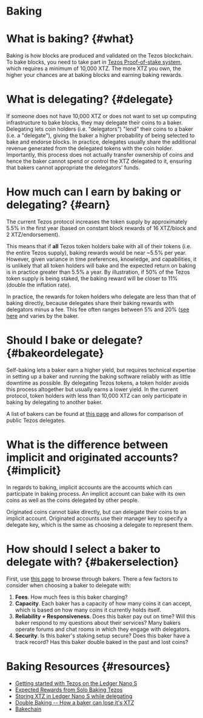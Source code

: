 # Baking

# What is baking? {#what}
Baking is how blocks are produced and validated on the Tezos blockchain. To bake blocks, you need to take part in [Tezos Proof-of-stake system](proofofstake.md#consensus), which requires a minimum of 10,000 XTZ. The more XTZ you own, the higher your chances are at baking blocks and earning baking rewards. 

# What is delegating? {#delegate}
If someone does not have 10,000 XTZ or does not want to set up computing infrastructure to bake blocks, they may delegate their coins to a baker. Delegating lets coin holders (i.e. "delegators") "lend" their coins to a baker (i.e. a "delegate"), giving the baker a higher probability of being selected to bake and endorse blocks. In practice, delegates usually share the additional revenue generated from the delegated tokens with the coin holder. Importantly, this process does not actually transfer ownership of coins and hence the baker cannot spend or control the XTZ delegated to it, ensuring that bakers cannot appropriate the delegators' funds. 

# How much can I earn by baking or delegating? {#earn}
The current Tezos protocol increases the token supply by approximately 5.5% in the first year (based on constant block rewards of 16 XTZ/block and 2 XTZ/endorsement). 

This means that if **all** Tezos token holders bake with all of their tokens (i.e. the entire Tezos supply), baking rewards would be near ~5.5% per year. However, given variance in time preferences, knowledge, and capabilities, it is unlikely that all token holders will bake and the expected return on baking is in practice greater than 5.5% a year. By illustration, if 50% of the Tezos token supply is being staked, the baking reward will be closer to 11% (double the inflation rate).

In practice, the rewards for token holders who delegate are less than that of baking directly, because delegates share their baking rewards with delegators minus a fee. This fee often ranges between 5% and 20% ([see here](https://mytezosbaker.com/) and varies by the baker. 

# Should I bake or delegate? {#bakeordelegate}
Self-baking lets a baker earn a higher yield, but requires technical expertise in setting up a baker and running the baking software reliably with as little downtime as possible. By delegating Tezos tokens, a token holder avoids this process altogether but usually earns a lower yield. In the current protocol, token holders with less than 10,000 XTZ can only participate in baking by delegating to another baker.

A list of bakers can be found at [this page](https://mytezosbaker.com/) and allows for comparison of public Tezos delegates. 

# What is the difference between implicit and originated accounts? {#implicit}
In regards to baking, implicit accounts are the accounts which can participate in baking process. An implicit account can bake with its own coins as well as the coins delegated by other people. 

Originated coins cannot bake directly, but can delegate their coins to an implicit account. Originated accounts use their manager key to specify a delegate key, which is the same as choosing a delegate to represent them.

# How should I select a baker to delegate with? {#bakerselection}
First, use [this page](https://mytezosbaker.com/) to browse through bakers. There a few factors to consider when choosing a baker to delegate with:

1. **Fees**. How much fees is this baker charging? 
2. **Capacity**. Each baker has a capacity of how many coins it can accept, which is based on how many coins it currently holds itself. 
3. **Reliability + Responsiveness**. Does this baker pay out on time? Will this baker respond to my questions about their services? Many bakers operate forums and chat rooms in which they engage with delegators.
4. **Security**. Is this baker's staking setup secure? Does this baker have a track record? Has this baker double baked in the past and lost coins?

# Baking Resources {#resources}
- [Getting started with Tezos on the Ledger Nano S](https://medium.com/@obsidian.systems/getting-started-with-tezos-on-the-ledger-nano-s-c011517b0f3c)
- [Expected Rewards from Solo Baking Tezos](https://medium.com/cryptium/coquito-tezem-ergo-sum-expected-rewards-from-solo-baking-tezos-fcb4616b97dc)
- [Storing XTZ in Ledger Nano S while delegating](https://medium.com/cryptium/how-to-store-your-tezos-xtz-in-your-ledger-nano-s-and-delegate-with-tezbox-wallet-8fb4ac2d3355)
- [Double Baking -- How a baker can lose it's XTZ](https://medium.com/cryptium/half-baked-is-always-better-than-double-baked-what-is-at-stake-in-the-tezos-protocol-6619ce4a5f87)
- [Bakechain](https://bakechain.github.io/)